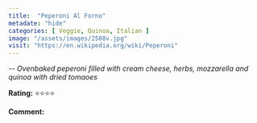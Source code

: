 ```yaml
---
title:  "Peperoni Al Forno"
metadate: "hide"
categories: [ Veggie, Quinoa, Italian ]
image: "/assets/images/2508v.jpg"
visit: "https://en.wikipedia.org/wiki/Peperoni"
---
```


_-- Ovenbaked peperoni filled with cream cheese, herbs, mozzarella and quinoa with dried tomaoes_

**Rating:** ⭐️⭐️⭐️⭐️  
  
**Comment:**

